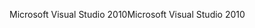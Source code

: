<span data-ttu-id="80981-101">Microsoft Visual Studio 2010</span><span class="sxs-lookup"><span data-stu-id="80981-101">Microsoft Visual Studio 2010</span></span>